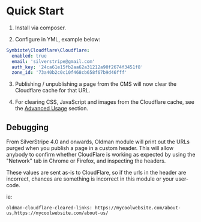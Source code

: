 # Quick Start

1. Install via composer.

2. Configure in YML, example below:
```yml
Symbiote\Cloudflare\Cloudflare:
  enabled: true
  email: 'silverstripe@gmail.com'
  auth_key: '24ca61e15fb2aa62a31212a90f2674f3451f8'
  zone_id: '73a40b2c0c10f468cb658f67b9d46fff'
```

3. Publishing / unpublishing a page from the CMS will now clear the Cloudflare cache for that URL.

4. For clearing CSS, JavaScript and images from the Cloudflare cache, see the [Advanced Usage](advanced-usage.md) section.

## Debugging

From SilverStripe 4.0 and onwards, Oldman module will print out the URLs purged when you publish a page in a custom header. This will allow anybody to confirm whether CloudFlare is working as expected by using the "Network" tab in Chrome or Firefox, and inspecting the headers.

These values are sent as-is to CloudFlare, so if the urls in the header are incorrect, chances are something is incorrect in this module or your user-code.

ie:
```
oldman-cloudflare-cleared-links: https://mycoolwebsite.com/about-us,https://mycoolwebsite.com/about-us/
```
